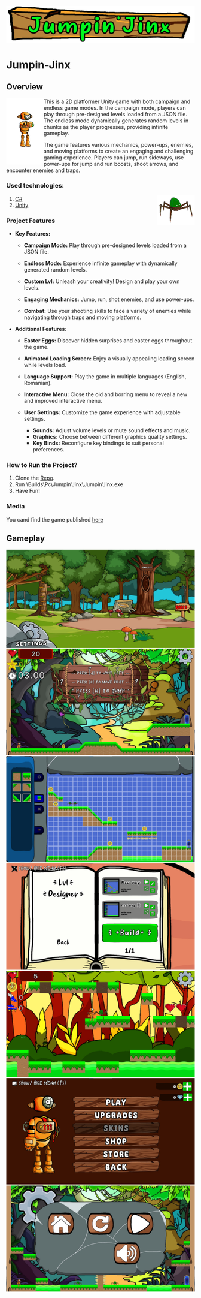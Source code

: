 ![Title](Images/Title.png)

# Jumpin-Jinx

## Overview

<img align="left" width="100" src="Images/PlayerSootingIcon.png">
This is a 2D platformer Unity game with both campaign and endless game modes. In the campaign mode, players can play through pre-designed levels loaded from a JSON file. The endless mode dynamically generates random levels in chunks as the player progresses, providing infinite gameplay.

The game features various mechanics, power-ups, enemies, and moving platforms to create an engaging and challenging gaming experience. Players can jump, run sideways, use power-ups for jump and run boosts, shoot arrows, and encounter enemies and traps.


### Used technologies:

<img align="right" width="100" src="Images/Spider.png">

1. [C#](https://learn.microsoft.com/en-us/dotnet/csharp/)
2. [Unity](https://docs.unity.com/)

### Project Features
    
- **Key Features:**

    - **Campaign Mode:** Play through pre-designed levels loaded from a JSON file.

    - **Endless Mode:** Experience infinite gameplay with dynamically generated random levels.

    - **Custom Lvl:** Unleash your creativity! Design and play your own levels.

    - **Engaging Mechanics:** Jump, run, shot enemies, and use power-ups.

    - **Combat:** Use your shooting skills to face a variety of enemies while navigating through traps and moving platforms.


- **Additional Features:**

    - **Easter Eggs:** Discover hidden surprises and easter eggs throughout the game.

    - **Animated Loading Screen:** Enjoy a visually appealing loading screen while levels load.

    - **Language Support:** Play the game in multiple languages (English, Romanian).

    - **Interactive Menu:** Close the old and borring menu to reveal a new and improved interactive menu.  

    - **User Settings:** Customize the game experience with adjustable settings.
    
        - **Sounds:** Adjust volume levels or mute sound effects and music.
        - **Graphics:** Choose between different graphics quality settings.
        - **Key Binds:** Reconfigure key bindings to suit personal preferences.

### How to Run the Project?
1. Clone the [Repo](https://github.com/CatalinCatta/Jumpin-Jinx.git).
2. Run \Builds\Pc\Jumpin'Jinx\Jumpin'Jinx.exe
3. Have Fun!

### Media
You cand find the game published [here](https://thenia13.itch.io/jumpinjinx)

## Gameplay

![Menu](Images/Menu.jpg)
![Campaign](Images/Campaign.jpg)
![CustomLvl](Images/CustomLvl.jpg)
![CustomLvlMenu](Images/CustomLvlMenu.jpg)
![Endless](Images/Endless.jpg)
![EndlessMenu](Images/EndlessMenu.jpg)
![Pause](Images/Pause.jpg)
